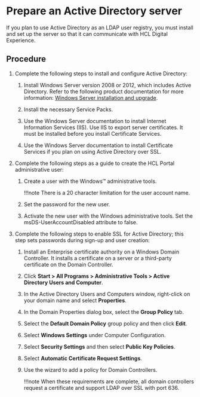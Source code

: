 # Prepare an Active Directory server

If you plan to use Active Directory as an LDAP user registry, you must install and set up the server so that it can communicate with HCL Digital Experience.

## Procedure

1.  Complete the following steps to install and configure Active Directory:

    1.  Install Windows Server version 2008 or 2012, which includes Active Directory. Refer to the following product documentation for more information: [Windows Server installation and upgrade](https://docs.microsoft.com/en-us/windows-server/get-started/installation-and-upgrade).

    2.  Install the necessary Service Packs.

    3.  Use the Windows Server documentation to install Internet Information Services (IIS). Use IIS to export server certificates. It must be installed before you install Certificate Services.

    4.  Use the Windows Server documentation to install Certificate Services if you plan on using Active Directory over SSL.

2.  Complete the following steps as a guide to create the HCL Portal administrative user:

    1.  Create a user with the Windows™ administrative tools.

        !!!note
            There is a 20 character limitation for the user account name.

    2.  Set the password for the new user.

    3.  Activate the new user with the Windows administrative tools. Set the msDS-UserAccountDisabled attribute to false.

3.  Complete the following steps to enable SSL for Active Directory; this step sets passwords during sign-up and user creation:

    1.  Install an Enterprise certificate authority on a Windows Domain Controller. It installs a certificate on a server or a third-party certificate on the Domain Controller.

    2.  Click **Start > All Programs > Administrative Tools > Active Directory Users and Computer**.

    3.  In the Active Directory Users and Computers window, right-click on your domain name and select **Properties**.

    4.  In the Domain Properties dialog box, select the **Group Policy** tab.

    5.  Select the **Default Domain Policy** group policy and then click **Edit**.

    6.  Select **Windows Settings** under Computer Configuration.

    7.  Select **Security Settings** and then select **Public Key Policies**.

    8.  Select **Automatic Certificate Request Settings**.

    9.  Use the wizard to add a policy for Domain Controllers.

        !!!note
            When these requirements are complete, all domain controllers request a certificate and support LDAP over SSL with port 636.


